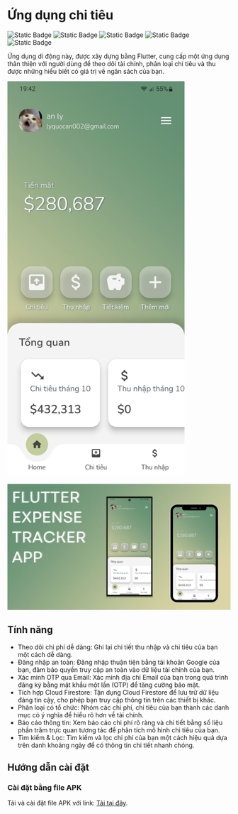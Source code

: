 # Ứng dụng chi tiêu

![Static Badge](https://img.shields.io/badge/Framework-Flutter-blue?logo=flutter&logoColor=white) 
![Static Badge](https://img.shields.io/badge/Language-Dart-darkblue?logo=dart&logoColor=white)
![Static Badge](https://img.shields.io/badge/Database-Cloud_Firestore-orange?logo=firebase&logoColor=white)
![Static Badge](https://img.shields.io/badge/Sign_In-Google-red?logo=google&logoColor=%234285F4&labelColor=%23ffffff&color=%234285F4)
![Static Badge](https://img.shields.io/badge/UI%2FUX_Design_Tool-FlutterFlow-purple?color=%234b39ef)

Ứng dụng di động này, được xây dựng bằng Flutter, cung cấp một ứng dụng thân thiện với người dùng để theo dõi tài chính, phân loại chi tiêu và thu được những hiểu biết có giá trị về ngân sách của bạn.

<img src="/assets/images/home_screen.jpg" alt="drawing" style="width:400px;"/>

![Banner](/assets/images/banner.png)

## Tính năng
- Theo dõi chi phí dễ dàng: Ghi lại chi tiết thu nhập và chi tiêu của bạn một cách dễ dàng.
- Đăng nhập an toàn: Đăng nhập thuận tiện bằng tài khoản Google của bạn, đảm bảo quyền truy cập an toàn vào dữ liệu tài chính của bạn.
- Xác minh OTP qua Email: Xác minh địa chỉ Email của bạn trong quá trình đăng ký bằng mật khẩu một lần (OTP) để tăng cường bảo mật.
- Tích hợp Cloud Firestore: Tận dụng Cloud Firestore để lưu trữ dữ liệu đáng tin cậy, cho phép bạn truy cập thông tin trên các thiết bị khác.
- Phân loại có tổ chức: Nhóm các chi phí, chi tiêu của bạn thành các danh mục có ý nghĩa để hiểu rõ hơn về tài chính.
- Báo cáo thông tin: Xem báo cáo chi phí rõ ràng và chi tiết bằng số liệu phần trăm trực quan tương tác để phân tích mô hình chi tiêu của bạn.
- Tìm kiếm & Lọc: Tìm kiếm và lọc chi phí của bạn một cách hiệu quả dựa trên danh khoảng ngày để có thông tin chi tiết nhanh chóng.
## Hướng dẫn cài đặt
### Cài đặt bằng file APK
Tải và cài đặt file APK với link: [Tải tại đây](https://drive.google.com/drive/u/0/folders/1AYpYRPymtNwP3n9lWXgVzmfSZbflvRh7).


